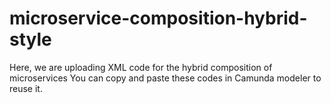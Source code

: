 # microservice-composition-hybrid-style
Here, we are uploading XML code for the hybrid composition of microservices
You can copy and paste these codes in Camunda modeler to reuse it. 
